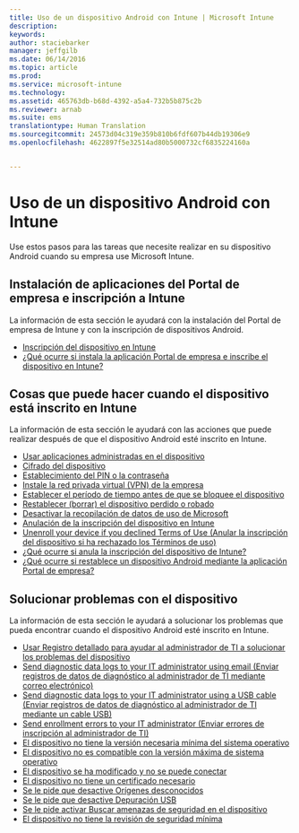 ```yaml
---
title: Uso de un dispositivo Android con Intune | Microsoft Intune
description: 
keywords: 
author: staciebarker
manager: jeffgilb
ms.date: 06/14/2016
ms.topic: article
ms.prod: 
ms.service: microsoft-intune
ms.technology: 
ms.assetid: 465763db-b68d-4392-a5a4-732b5b875c2b
ms.reviewer: arnab
ms.suite: ems
translationtype: Human Translation
ms.sourcegitcommit: 24573d04c319e359b810b6fdf607b44db19306e9
ms.openlocfilehash: 4622897f5e32514ad80b5000732cf6835224160a


---
```



# Uso de un dispositivo Android con Intune

Use estos pasos para las tareas que necesite realizar en su dispositivo Android cuando su empresa use Microsoft Intune.

## Instalación de aplicaciones del Portal de empresa e inscripción a Intune

La información de esta sección le ayudará con la instalación del Portal de empresa de Intune y con la inscripción de dispositivos Android.

- [Inscripción del dispositivo en Intune](enroll-your-device-in-Intune-android.md)
- [¿Qué ocurre si instala la aplicación Portal de empresa e inscribe el dispositivo en Intune?](what-happens-if-you-install-the-company-portal-app-and-enroll-your-device-in-intune-android.md)

## Cosas que puede hacer cuando el dispositivo está inscrito en Intune

La información de esta sección le ayudará con las acciones que puede realizar después de que el dispositivo Android esté inscrito en Intune.

- [Usar aplicaciones administradas en el dispositivo](use-managed-apps-on-your-device-android.md)
- [Cifrado del dispositivo](encrypt-your-device-android.md)
- [Establecimiento del PIN o la contraseña](set-your-pin-or-password-android.md)
- [Instale la red privada virtual (VPN) de la empresa](install-your-companys-virtual-private-network-VPN-android.md)
- [Establecer el período de tiempo antes de que se bloquee el dispositivo](set-the-amount-of-time-before-your-device-is-locked-android.md)
- [Restablecer (borrar) el dispositivo perdido o robado](reset-erase-your-lost-or-stolen-device-android.md)
- [Desactivar la recopilación de datos de uso de Microsoft](turn-off-microsoft-usage-data-collection-android.md)
- [Anulación de la inscripción del dispositivo en Intune](unenroll-your-device-from-intune-android.md)
- [Unenroll your device if you declined Terms of Use (Anular la inscripción del dispositivo si ha rechazado los Términos de uso)](unenroll-your-device-from-intune-if-you-declined-terms-of-use-android.md)
- [¿Qué ocurre si anula la inscripción del dispositivo de Intune?](what-happens-if-you-unenroll-your-device-from-intune-android.md)
- [¿Qué ocurre si restablece un dispositivo Android mediante la aplicación Portal de empresa?](what-happens-if-you-reset-your-device-using-the-company-portal-android.md)
<!--- - [What is the Rights Management sharing app?](what-is-the-rms-sharing-app-android.md) --->

## Solucionar problemas con el dispositivo

La información de esta sección le ayudará a solucionar los problemas que pueda encontrar cuando el dispositivo Android esté inscrito en Intune.

- [Usar Registro detallado para ayudar al administrador de TI a solucionar los problemas del dispositivo](use-verbose-logging-to-help-your-it-administrator-fix-device-issues-android.md)
- [Send diagnostic data logs to your IT administrator using email (Enviar registros de datos de diagnóstico al administrador de TI mediante correo electrónico)](send-diagnostic-data-logs-to-your-it-administrator-using-email-android.md)
- [Send diagnostic data logs to your IT administrator using a USB cable (Enviar registros de datos de diagnóstico al administrador de TI mediante un cable USB)](send-diagnostic-data-logs-to-your-it-administrator-using-a-usb-cable-android.md)
- [Send enrollment errors to your IT administrator (Enviar errores de inscripción al administrador de TI)](send-enrollment-errors-to-your-it-administrator-android.md)
- [El dispositivo no tiene la versión necesaria mínima del sistema operativo](device-doesnt-have-the-required-minimum-operating-system-version-android.md)
- [El dispositivo no es compatible con la versión máxima de sistema operativo](device-doesnt-comply-with-maximum-operating-system-version-android.md)
- [El dispositivo se ha modificado y no se puede conectar](your-device-is-rooted-and-you-cant-connect-android.md)
- [El dispositivo no tiene un certificado necesario](your-device-is-missing-a-required-certificate-android.md)
- [Se le pide que desactive Orígenes desconocidos](you-are-asked-to-turn-off-unknown-sources-android.md)
- [Se le pide que desactive Depuración USB](you-are-asked-to-turn-off-usb-debugging-android.md)
- [Se le pide activar Buscar amenazas de seguridad en el dispositivo](you-are-asked-to-turn-on-scan-device-for-security-threats-android.md)
- [El dispositivo no tiene la revisión de seguridad mínima](your-device-does-not-meet-the-minimum-security-patch-android.md)






<!--HONumber=Jun16_HO5-->


